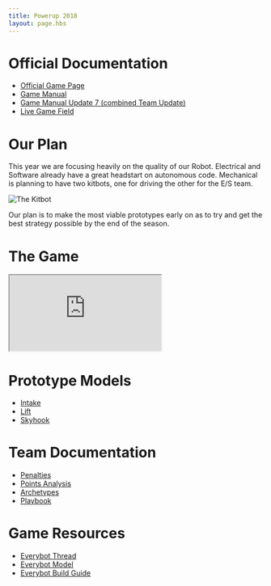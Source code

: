 ```yaml
---
title: Powerup 2018
layout: page.hbs
---
```


# Official Documentation

- [Official Game Page](https://www.firstinspires.org/resource-library/frc/competition-manual-qa-system)
- [Game Manual](/pdfs/power-up-2018/manual.pdf)
- [Game Manual Update 7 (combined Team Update)](/pdfs/power-up-2018/manual-update-07.pdf)
- [Live Game Field](https://cad.onshape.com/documents/9296b2e73daefa64660bc992/w/5092c5455497b9f5953b85b0/e/3dc1d546866866a0aca4fe2b)

# Our Plan

This year we are focusing heavily on the quality of our Robot. Electrical and Software already have a great headstart on autonomous code. Mechanical is planning to have two kitbots, one for driving the other for the E/S team.

![The Kitbot](/images/power-up-2018/the-kitbot.jpg)

Our plan is to make the most viable prototypes early on as to try and get the best strategy possible by the end of the season.

# The Game

<div class="videowrapper">
  <iframe src="https://www.youtube.com/embed/HZbdwYiCY74" allowfullscreen></iframe>
</div>

# Prototype Models

- [Intake](https://cad.onshape.com/documents/9a742c2b3ae3b9619f7df30c/w/37d0d75d55b6d68207bc554b/e/473dcccb675059f0d014c403)
- [Lift](https://cad.onshape.com/documents/367b91bd47016c3169dde734/w/51568f6157a092ac3f1ae7e5/e/28002c834a7524f57ece7654)
- [Skyhook](https://cad.onshape.com/documents/fea88e7288ddfbe8dbcb652b/w/b4d412302594897a9f4aad4d/e/c8b0c114789360d844931d98)

# Team Documentation

- [Penalties](/games/power-up-2018/penalties/)
- [Points Analysis](/games/power-up-2018/points-analysis/)
- [Archetypes](/games/power-up-2018/archetypes/)
- [Playbook](/games/power-up-2018/playbook/)

# Game Resources

- [Everybot Thread](https://www.chiefdelphi.com/forums/showthread.php?t=161168)
- [Everybot Model](https://cad.onshape.com/documents/6a195a8f5448c52496f191aa/w/40c72c2fb63c8efaf1939c14/e/08ef647c429fd3e62bbf734c)
- [Everybot Build Guide](/pdfs/everybot-build-guide.pdf)